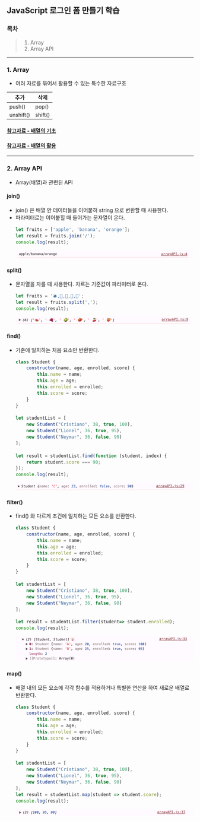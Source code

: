 ## JavaScript 로그인 폼 만들기 학습

### 목차
> 1. Array
> 2. Array API
----

### 1. Array
- 여러 자료를 묶어서 활용할 수 있는 특수한 자료구조

| 추가 | 삭제 |
|-------|-----------|
|push()|pop()|
|unshift()|shift()|

#### [참고자료 - 배열의 기초](https://www.tcpschool.com/javascript/js_array_basic)

#### [참고자료 - 배열의 활용](https://www.tcpschool.com/javascript/js_array_application)
---

### 2. Array API
- Array(배열)과 관련된 API
#### join()
- join() 은 배열 안 데이터들을 이어붙혀 string 으로 변환할 때 사용한다.
- 파라미터로는 이어붙힐 때 들어가는 문자열이 온다.
    ```javascript
    let fruits = ['apple', 'banana', 'orange'];
    let result = fruits.join('/');
    console.log(result);
    ```
  ![img_1.png](../images/Day05/img01.png)

#### split()
- 문자열을 자를 때 사용한다. 자르는 기준값이 파라미터로 온다.
    ```javascript
    let fruits = '🫐,🍍,🍔,🍠,🍅';
    let result = fruits.split(',');
    console.log(result);
    ```
  ![img_2.png](../images/Day05/img02.png)

#### find()
- 기준에 일치하는 처음 요소만 반환한다.
    ```javascript
    class Student {
        constructor(name, age, enrolled, score) {
            this.name = name;
            this.age = age;
            this.enrolled = enrolled;
            this.score = score;
        }
    }
    
    let studentList = [
        new Student("Cristiano", 38, true, 100),
        new Student("Lionel", 36, true, 95),
        new Student("Neymar", 36, false, 90)
    ];
    
    let result = studentList.find(function (student, index) {
        return student.score === 90;
    });
    console.log(result);
    ```
  ![img_3.png](../images/Day05/img03.png)

#### filter()
- find() 와 다르게 조건에 일치하는 모든 요소를 반환한다.
    ```javascript
    class Student {
        constructor(name, age, enrolled, score) {
            this.name = name;
            this.age = age;
            this.enrolled = enrolled;
            this.score = score;
        }
    }
    
    let studentList = [
        new Student("Cristiano", 38, true, 100),
        new Student("Lionel", 36, true, 95),
        new Student("Neymar", 36, false, 90)
    ];
    
    let result = studentList.filter(student=> student.enrolled);
    console.log(result);
    ```
  ![img_4.png](../images/Day05/img04.png)

#### map()
- 배열 내의 모든 요소에 각각 함수를 적용하거나 특별한 연산을 하여 새로운 배열로 반환한다.
    ```javascript
    class Student {
        constructor(name, age, enrolled, score) {
            this.name = name;
            this.age = age;
            this.enrolled = enrolled;
            this.score = score;
        }
    }
    
    let studentList = [
        new Student("Cristiano", 38, true, 100),
        new Student("Lionel", 36, true, 95),
        new Student("Neymar", 36, false, 90)
    ];
    let result = studentList.map(student => student.score);
    console.log(result);
    ```
  ![img_5.png](../images/Day05/img05.png)
